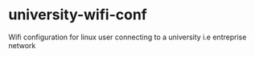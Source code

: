 # university-wifi-conf
Wifi configuration for linux user connecting to a university i.e entreprise network
